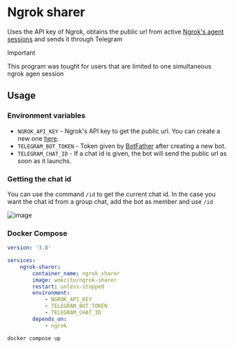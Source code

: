 # Ngrok sharer

Uses the API key of Ngrok, obtains the public url from active [Ngrok's agent sessions](https://dashboard.ngrok.com/tunnels/agents) and sends it through Telegram

> [!IMPORTANT]  
> This program was tought for users that are limited to one simultaneous ngrok agen session

## Usage

### Environment variables

- `NGROK_API_KEY` - Ngrok's API key to get the public url. You can create a new one [here](https://dashboard.ngrok.com/api).
- `TELEGRAM_BOT_TOKEN` - Token given by [BotFather](https://t.me/botfather) after creating a new bot.
- `TELEGRAM_CHAT_ID` - If a chat id is given, the bot will send the public url as soon as it launchs.

### Getting the chat id

You can use the command `/id` to get the current chat id. In the case you want the chat id from a group chat, add the bot as member and use `/id`

![image](https://github.com/Wokcito/portfolio/assets/99556533/0cf94838-ed10-4996-9f4f-541b56dfcf83)

### Docker Compose

```yml
version: '3.8'

services:
    ngrok-sharer:
        container_name: ngrok_sharer
        image: wokcito/ngrok-sharer
        restart: unless-stopped
        environment:
            - NGROK_API_KEY
            - TELEGRAM_BOT_TOKEN
            - TELEGRAM_CHAT_ID
        depends_on:
            - ngrok
```

```bash
docker compose up
```
